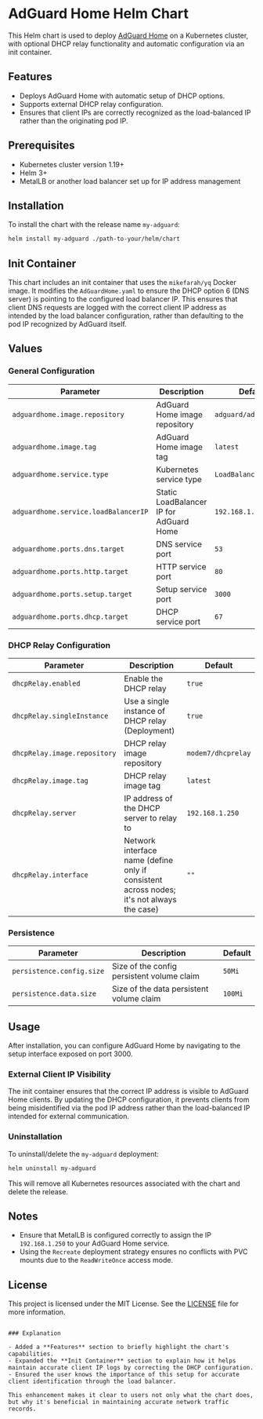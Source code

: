 
# AdGuard Home Helm Chart

This Helm chart is used to deploy [AdGuard Home](https://adguard.com/en/adguard-home/overview.html) on a Kubernetes cluster, with optional DHCP relay functionality and automatic configuration via an init container.

## Features

- Deploys AdGuard Home with automatic setup of DHCP options.
- Supports external DHCP relay configuration.
- Ensures that client IPs are correctly recognized as the load-balanced IP rather than the originating pod IP.

## Prerequisites

- Kubernetes cluster version 1.19+
- Helm 3+
- MetalLB or another load balancer set up for IP address management

## Installation

To install the chart with the release name `my-adguard`:

```bash
helm install my-adguard ./path-to-your/helm/chart
```

## Init Container

This chart includes an init container that uses the `mikefarah/yq` Docker image. It modifies the `AdGuardHome.yaml` to ensure the DHCP option 6 (DNS server) is pointing to the configured load balancer IP. This ensures that client DNS requests are logged with the correct client IP address as intended by the load balancer configuration, rather than defaulting to the pod IP recognized by AdGuard itself.

## Values

### General Configuration

| Parameter                    | Description                                           | Default                    |
|------------------------------|-------------------------------------------------------|----------------------------|
| `adguardhome.image.repository` | AdGuard Home image repository                         | `adguard/adguardhome`      |
| `adguardhome.image.tag`      | AdGuard Home image tag                                | `latest`                   |
| `adguardhome.service.type`   | Kubernetes service type                               | `LoadBalancer`             |
| `adguardhome.service.loadBalancerIP` | Static LoadBalancer IP for AdGuard Home            | `192.168.1.250`            |
| `adguardhome.ports.dns.target` | DNS service port                                     | `53`                       |
| `adguardhome.ports.http.target` | HTTP service port                                   | `80`                       |
| `adguardhome.ports.setup.target` | Setup service port                                 | `3000`                     |
| `adguardhome.ports.dhcp.target` | DHCP service port                                   | `67`                       |

### DHCP Relay Configuration

| Parameter                    | Description                                           | Default                    |
|------------------------------|-------------------------------------------------------|----------------------------|
| `dhcpRelay.enabled`          | Enable the DHCP relay                                 | `true`                     |
| `dhcpRelay.singleInstance`   | Use a single instance of DHCP relay (Deployment)      | `true`                     |
| `dhcpRelay.image.repository` | DHCP relay image repository                           | `modem7/dhcprelay`         |
| `dhcpRelay.image.tag`        | DHCP relay image tag                                  | `latest`                   |
| `dhcpRelay.server`           | IP address of the DHCP server to relay to             | `192.168.1.250`            |
| `dhcpRelay.interface`        | Network interface name (define only if consistent across nodes; it's not always the case) | `""`                       |

### Persistence

| Parameter                    | Description                                           | Default                    |
|------------------------------|-------------------------------------------------------|----------------------------|
| `persistence.config.size`    | Size of the config persistent volume claim            | `50Mi`                     |
| `persistence.data.size`      | Size of the data persistent volume claim              | `100Mi`                    |

## Usage

After installation, you can configure AdGuard Home by navigating to the setup interface exposed on port 3000.

### External Client IP Visibility

The init container ensures that the correct IP address is visible to AdGuard Home clients. By updating the DHCP configuration, it prevents clients from being misidentified via the pod IP address rather than the load-balanced IP intended for external communication.

### Uninstallation

To uninstall/delete the `my-adguard` deployment:

```bash
helm uninstall my-adguard
```

This will remove all Kubernetes resources associated with the chart and delete the release.

## Notes

- Ensure that MetalLB is configured correctly to assign the IP `192.168.1.250` to your AdGuard Home service.
- Using the `Recreate` deployment strategy ensures no conflicts with PVC mounts due to the `ReadWriteOnce` access mode.

## License

This project is licensed under the MIT License. See the [LICENSE](LICENSE) file for more information.
```

### Explanation

- Added a **Features** section to briefly highlight the chart's capabilities.
- Expanded the **Init Container** section to explain how it helps maintain accurate client IP logs by correcting the DHCP configuration.
- Ensured the user knows the importance of this setup for accurate client identification through the load balancer.

This enhancement makes it clear to users not only what the chart does, but why it's beneficial in maintaining accurate network traffic records.
